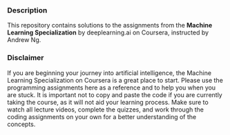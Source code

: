 ### Description
This repository contains solutions to the assignments from the **Machine Learning Specialization** by deeplearning.ai on Coursera, instructed by Andrew Ng.

### Disclaimer
If you are beginning your journey into artificial intelligence, the Machine Learning Specialization on Coursera is a great place to start. Please use the programming assignments here as a reference and to help you when you are stuck. It is important not to copy and paste the code if you are currently taking the course, as it will not aid your learning process. Make sure to watch all lecture videos, complete the quizzes, and work through the coding assignments on your own for a better understanding of the concepts.

